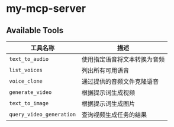 # my-mcp-server

## Available Tools 
| 工具名称 | 描述 |
|---------|-----|
| `text_to_audio` | 使用指定语音将文本转换为音频 |
| `list_voices` | 列出所有可用语音 |
| `voice_clone` | 通过提供的音频文件克隆语音 |
| `generate_video` | 根据提示词生成视频 |
| `text_to_image` | 根据提示词生成图片 |
| `query_video_generation` | 查询视频生成任务的结果 |

